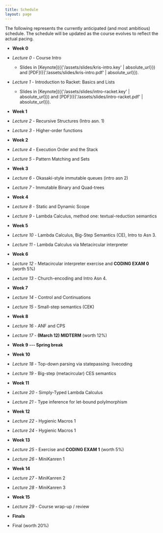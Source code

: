 ```yaml
---
title: Schedule
layout: page
---
```


The following represents the currently anticipated (and most
ambitious) schedule. The schedule will be updated as the course
evolves to reflect the actual pacing.

- **Week 0**
- *Lecture 0* - Course Intro
  - Slides in [Keynote]({{'/assets/slides/kris-intro.key' | absolute_url}}) and [PDF]({{'/assets/slides/kris-intro.pdf' | absolute_url}}).
- *Lecture 1* - Introduction to Racket: Basics and Lists
  - Slides in [Keynote]({{'/assets/slides/intro-racket.key' | absolute_url}}) and [PDF]({{'/assets/slides/intro-racket.pdf' | absolute_url}}).

- **Week 1**
- *Lecture 2* - Recursive Structures (Intro asn. 1)
- *Lecture 3* - Higher-order functions

- **Week 2**
- *Lecture 4* - Execution Order and the Stack
- *Lecture 5* - Pattern Matching and Sets

- **Week 3**
- *Lecture 6* - Okasaki-style immutable queues (intro asn 2)
- *Lecture 7* - Immutable Binary and Quad-trees

- **Week 4**
- *Lecture 8* - Static and Dynamic Scope
- *Lecture 9* - Lambda Calculus, method one: textual-reduction semantics

- **Week 5**
- *Lecture 10* - Lambda Calculus, Big-Step Semantics (CE), Intro to Asn 3.
- *Lecture 11* - Lambda Calculus via Metacircular interpreter

- **Week 6**
- *Lecture 12* - Metacircular interpreter exercise and **CODING EXAM 0** (worth 5%)
- *Lecture 13* - Church-encoding and Intro Asn 4.

- **Week 7**
- *Lecture 14* - Control and Continuations
- *Lecture 15* - Small-step semantics (CEK)

- **Week 8**
- *Lecture 16* - ANF and CPS
- *Lecture 17* - **(March 12) MIDTERM** (worth 12%)

- **Week 9 --- Spring break**

- **Week 10**
- *Lecture 18* - Top-down parsing via statepassing: livecoding
- *Lecture 19* - Big-step (metacircular) CES semantics

- **Week 11**
- *Lecture 20* - Simply-Typed Lambda Calculus
- *Lecture 21* - Type inference for let-bound polylmorphism

- **Week 12**
- *Lecture 22* - Hygienic Macros 1
- *Lecture 24* - Hygienic Macros 1

- **Week 13**
- *Lecture 25* - Exercise and **CODING EXAM 1** (worth 5%)
- *Lecture 26* - MiniKanren 1

- **Week 14**
- *Lecture 27* - MiniKanren 2
- *Lecture 28* - MiniKanren 3

- **Week 15**
- *Lecture 29* - Course wrap-up / review

- **Finals**
- Final (worth 20%)

